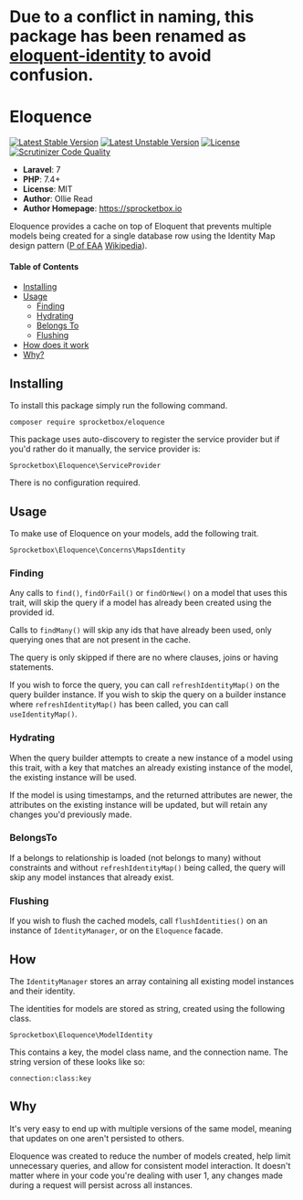 # Due to a conflict in naming, this package has been renamed as [eloquent-identity](https://github.com/sprocketbox/eloquent-identity) to avoid confusion.

# Eloquence
[![Latest Stable Version](https://poser.pugx.org/sprocketbox/eloquence/v/stable.png)](https://packagist.org/packages/sprocketbox/eloquence) 
[![Latest Unstable Version](https://poser.pugx.org/sprocketbox/eloquence/v/unstable.png)](https://packagist.org/packages/sprocketbox/eloquence) 
[![License](https://poser.pugx.org/sprocketbox/eloquence/license.png)](https://packagist.org/packages/sprocketbox/eloquence)
[![Scrutinizer Code Quality](https://scrutinizer-ci.com/g/sprocketbox/eloquence/badges/quality-score.png?b=master)](https://scrutinizer-ci.com/g/sprocketbox/eloquence/?branch=master)

- **Laravel**: 7
- **PHP**: 7.4+
- **License**: MIT
- **Author**: Ollie Read 
- **Author Homepage**: https://sprocketbox.io

Eloquence provides a cache on top of Eloquent that prevents multiple models being created for a single database row 
using the Identity Map design pattern ([P of EAA](https://martinfowler.com/eaaCatalog/identityMap.html) [Wikipedia](https://en.wikipedia.org/wiki/Identity_map_pattern)).

#### Table of Contents

- [Installing](#installing)
- [Usage](#usage)
    - [Finding](#finding)
    - [Hydrating](#hydrating)
    - [Belongs To](#belongsto)
    - [Flushing](#flushing)
- [How does it work](#how)
- [Why?](#why)

## Installing
To install this package simply run the following command.

```
composer require sprocketbox/eloquence
```

This package uses auto-discovery to register the service provider but if you'd rather do it manually, 
the service provider is:

```
Sprocketbox\Eloquence\ServiceProvider
```

There is no configuration required.

## Usage
To make use of Eloquence on your models, add the following trait.

```
Sprocketbox\Eloquence\Concerns\MapsIdentity
```

### Finding
Any calls to `find()`, `findOrFail()` or `findOrNew()` on a model that uses this trait, will skip the query
if a model has already been created using the provided id.

Calls to `findMany()` will skip any ids that have already been used, only querying ones that are not present in the cache.

The query is only skipped if there are no where clauses, joins or having statements.

If you wish to force the query, you can call `refreshIdentityMap()` on the query builder instance. If you wish to skip
the query on a builder instance where `refreshIdentityMap()` has been called, you can call `useIdentityMap()`.

### Hydrating
When the query builder attempts to create a new instance of a model using this trait, with a key that matches an already 
existing instance of the model, the existing instance will be used.

If the model is using timestamps, and the returned attributes are newer, the attributes on the existing instance will be
updated, but will retain any changes you'd previously made.

### BelongsTo
If a belongs to relationship is loaded (not belongs to many) without constraints and without `refreshIdentityMap()` being 
called, the query will skip any model instances that already exist.

### Flushing
If you wish to flush the cached models, call `flushIdentities()` on an instance of `IdentityManager`, or on the `Eloquence`
facade.

## How
The `IdentityManager` stores an array containing all existing model instances and their identity.

The identities for models are stored as string, created using the following class.

```
Sprocketbox\Eloquence\ModelIdentity
```

This contains a key, the model class name, and the connection name. The string version of these looks like so:

```
connection:class:key
```

## Why
It's very easy to end up with multiple versions of the same model, meaning that updates on one aren't persisted
to others.

Eloquence was created to reduce the number of models created, help limit unnecessary queries, and allow for consistent
model interaction. It doesn't matter where in your code you're dealing with user 1, any changes made during a request
will persist across all instances.

